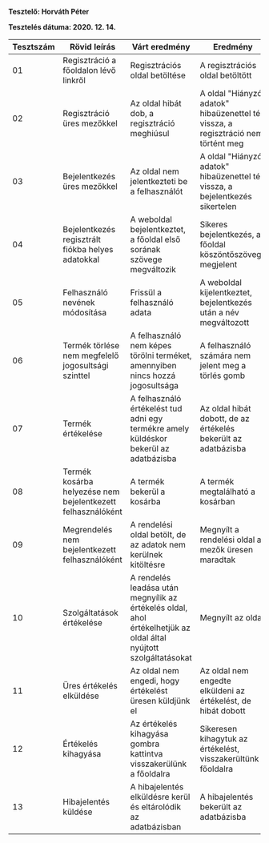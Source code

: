**Tesztelő: Horváth Péter**

**Tesztelés dátuma: 2020. 12. 14.**

Tesztszám | Rövid leírás | Várt eredmény | Eredmény | Megjegyzés
----------|--------------|---------------|----------|-------------
01 | Regisztráció a főoldalon lévő linkről | Regisztrációs oldal betöltése | A regisztrációs oldal betöltött | A link megfelelően működik
02 | Regisztráció üres mezőkkel | Az oldal hibát dob, a regisztráció meghiúsul | A oldal "Hiányzó adatok" hibaüzenettel tért vissza, a regisztráció nem történt meg | A funkció megfelelően működik
03 | Bejelentkezés üres mezőkkel | Az oldal nem jelentkezteti be a felhasználót | A oldal "Hiányzó adatok" hibaüzenettel tért vissza, a bejelentkezés sikertelen | A funkció megfelelően működik
04 | Bejelentkezés regisztrált fiókba helyes adatokkal | A weboldal bejelentkeztet, a főoldal első sorának szövege megváltozik | Sikeres bejelentkezés, a főoldal köszöntőszövege megjelent| Nem találtam problémát
05 | Felhasználó nevének módosítása | Frissül a felhasználó adata | A weboldal kijelentkeztet, bejelentkezés után a név megváltozott | A funkció megfelelően működik
06 | Termék törlése nem megfelelő jogosultsági szinttel | A felhasználó nem képes törölni terméket, amennyiben nincs hozzá jogosultsága | A felhasználó számára nem jelent meg a törlés gomb | Nem találtam problémát
07 | Termék értékelése | A felhasználó értékelést tud adni egy termékre amely küldéskor bekerül az adatbázisba | Az oldal hibát dobott, de az értékelés bekerült az adatbázisba | A funkció javításra szorul
08 | Termék kosárba helyezése nem bejelentkezett felhasználóként | A termék bekerül a kosárba | A termék megtalálható a kosárban | Nem találtam problémát
09 | Megrendelés nem bejelentkezett felhasználóként | A rendelési oldal betölt, de az adatok nem kerülnek kitöltésre | Megnyílt a rendelési oldal a mezők üresen maradtak | A funkció megfelelően működik
10 | Szolgáltatások értékelése | A rendelés leadása után megnyílik az értékelés oldal, ahol értékelhetjük az oldal által nyújtott szolgáltatásokat | Megnyílt az oldal | Nem találtam problémát
11 | Üres értékelés elküldése | Az oldal nem engedi, hogy értékelést üresen küldjünk el | Az oldal nem engedte elküldeni az értékelést, de hibát dobott | A funkció javításra szorul
12 | Értékelés kihagyása | Az értékelés kihagyása gombra kattintva visszakerülünk a főoldalra | Sikeresen kihagytuk az értékelést, visszakerültünk a főoldalra | A funkció megfelelően működik
13 | Hibajelentés küldése | A hibajelentés elküldésre kerül és eltárolódik az adatbázisban | A hibajelentés bekerült az adatbázisba | Nem találtam problémát
